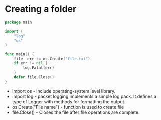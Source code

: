 # Creating a folder

```Go
package main

import (
	"log"
	"os"
)

func main() {
	file, err := os.Create("file.txt")
	if err != nil {
		log.Fatal(err)
	}
	defer file.Close()
}
```

- import os - include operating-system level library.
- import log - packet logging implements a simple log pack. It defines a type of Logger with methods for formatting the output.
- os.Create("File name") - function is used to create file
- file.Close() - Closes the file after file operations are complete.